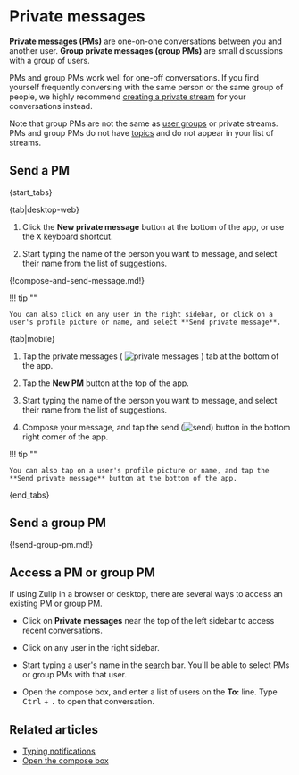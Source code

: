 # Private messages

**Private messages (PMs)** are one-on-one conversations between you and
another user. **Group private messages (group PMs)** are small
discussions with a group of users.

PMs and group PMs work well for one-off conversations. If you find yourself
frequently conversing with the same person or the same group of people, we
highly recommend [creating a private stream](/help/create-a-stream) for your
conversations instead.

Note that group PMs are not the same as [user groups](/help/user-groups) or
private streams. PMs and group PMs do not have [topics](/help/streams-and-topics)
and do not appear in your list of streams.

## Send a PM

{start_tabs}

{tab|desktop-web}

1. Click the **New private message** button at the bottom of the app, or
   use the <kbd>X</kbd> keyboard shortcut.

1. Start typing the name of the person you want to message, and
   select their name from the list of suggestions.

{!compose-and-send-message.md!}

!!! tip ""

    You can also click on any user in the right sidebar, or click on a
    user's profile picture or name, and select **Send private message**.

{tab|mobile}

1. Tap the private messages
   ( <img src="/static/images/help/mobile-pm-tab-icon.svg" alt="private messages" class="mobile-icon"/> )
   tab at the bottom of the app.

1. Tap the **New PM** button at the top of the app.

1. Start typing the name of the person you want to message, and
   select their name from the list of suggestions.

1. Compose your message, and tap the send
   (<img src="/static/images/help/mobile-send-circle-icon.svg" alt="send" class="mobile-icon"/>)
   button in the bottom right corner of the app.

!!! tip ""

    You can also tap on a user's profile picture or name, and tap the
    **Send private message** button at the bottom of the app.

{end_tabs}

## Send a group PM

{!send-group-pm.md!}

## Access a PM or group PM

If using Zulip in a browser or desktop, there are several ways to access an existing PM or group PM.

* Click on **Private messages** near the top of the left sidebar to access
  recent conversations.

* Click on any user in the right sidebar.

* Start typing a user's name in the [search](/help/search-for-messages) bar.
  You'll be able to select PMs or group PMs with that user.

* Open the compose box, and enter a list of users on the **To:**
  line. Type <kbd>Ctrl</kbd> + <kbd>.</kbd> to open that conversation.

## Related articles

* [Typing notifications](/help/typing-notifications)
* [Open the compose box](/help/open-the-compose-box)
